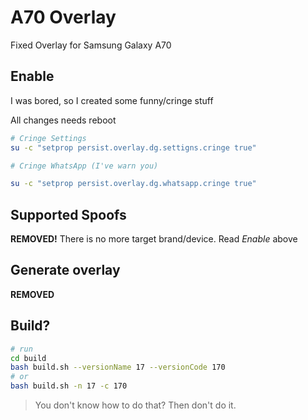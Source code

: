 # A70 Overlay

Fixed Overlay for Samsung Galaxy A70

## Enable

I was bored, so I created some funny/cringe stuff

All changes needs reboot

```bash
# Cringe Settings
su -c "setprop persist.overlay.dg.settigns.cringe true"

# Cringe WhatsApp (I've warn you)

su -c "setprop persist.overlay.dg.whatsapp.cringe true"
```

## Supported Spoofs

**REMOVED!** There is no more target brand/device. Read _Enable_ above

## Generate overlay

**REMOVED**

## Build?

```bash
# run
cd build
bash build.sh --versionName 17 --versionCode 170
# or
bash build.sh -n 17 -c 170
```

> You don't know how to do that? Then don't do it.
